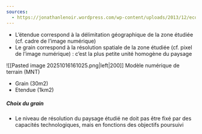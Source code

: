 ```yaml
---
sources:
  - https://jonathanlenoir.wordpress.com/wp-content/uploads/2013/12/ecologie-du-paysage.pdf
---
```

- L’étendue correspond à la délimitation géographique de la zone étudiée (cf. cadre de l’image numérique) 
- Le grain correspond à la résolution spatiale de la zone étudiée (cf. pixel de l’image numérique) : c’est la plus petite unité homogène du paysage

![[Pasted image 20251016161025.png|left|200]]
Modèle numérique de terrain (MNT)
- Grain (30m2)
- Etendue (1km2)







##### Choix du grain

- Le niveau de résolution du paysage étudié ne doit pas être fixé par des capacités technologiques, mais en fonctions des objectifs poursuivi